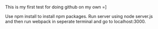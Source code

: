 This is my first test for doing github on my own =]

Use npm install to install npm packages. Run server using node server.js and then run webpack in seperate terminal and go to localhost:3000.
